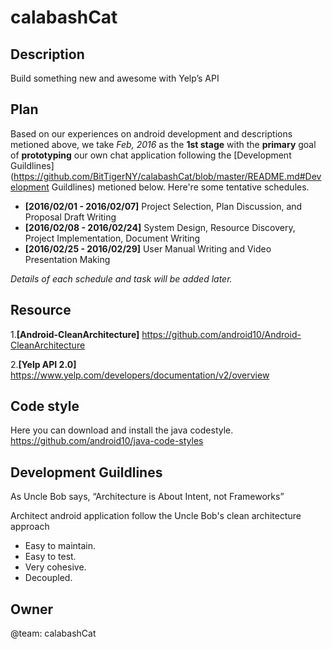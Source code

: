 # calabashCat

Description
-----------

Build something new and awesome with Yelp’s API

Plan
----

Based on our experiences on android development and descriptions metioned above, we take _Feb, 2016_ as the __1st stage__ with the __primary__ goal of __prototyping__ our own chat application following the [Development Guildlines](https://github.com/BitTigerNY/calabashCat/blob/master/README.md#Development Guildlines) metioned below. Here're some tentative schedules.

* __[2016/02/01 - 2016/02/07]__ Project Selection, Plan Discussion, and Proposal Draft Writing
* __[2016/02/08 - 2016/02/24]__ System Design, Resource Discovery, Project Implementation, Document Writing 
* __[2016/02/25 - 2016/02/29]__ User Manual Writing and Video Presentation Making

_Details of each schedule and task will be added later._

Resource
--------

1.__[Android-CleanArchitecture]__ https://github.com/android10/Android-CleanArchitecture

2.__[Yelp API 2.0]__ https://www.yelp.com/developers/documentation/v2/overview

Code style
--------------------

Here you can download and install the java codestyle. https://github.com/android10/java-code-styles

Development Guildlines
----------------------
As Uncle Bob says, “Architecture is About Intent, not Frameworks” 

Architect android application follow the Uncle Bob's clean architecture approach
- Easy to maintain.
- Easy to test.
- Very cohesive.
- Decoupled.

Owner
-----

@team: calabashCat 
